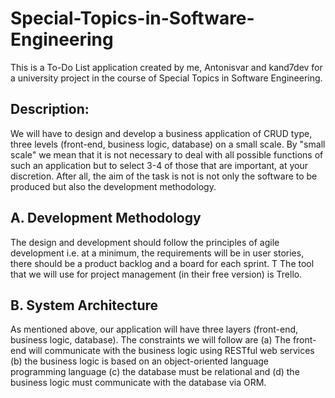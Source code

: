 # Special-Topics-in-Software-Engineering
This is a To-Do List application created by me, Antonisvar and kand7dev for a university project in the course of Special Topics in Software Engineering.

## Description:
We will have to design and develop a business application of CRUD type, three levels (front-end, business logic, database) on a small scale. By "small scale" we mean that it is not necessary to deal with all possible functions of such an application but to select 3-4 of those that are important, at your discretion. After all, the aim of the task is not is not only the software to be produced but also the development methodology.

## A. Development Methodology
Τhe design and development should follow the principles of agile development i.e. at a minimum, the requirements will be in user stories, there should be a product backlog and a board for each sprint. T
The tool that we will use for project management (in their free version) is Trello.

## B. System Architecture
As mentioned above, our application will have three layers (front-end, business logic, database).
The constraints we will follow are 
(a) The front-end will communicate with the business logic using RESTful web services 
(b) the business logic is based on an object-oriented language programming language
(c) the database must be relational and
(d) the business logic must communicate with the database via ORM.
